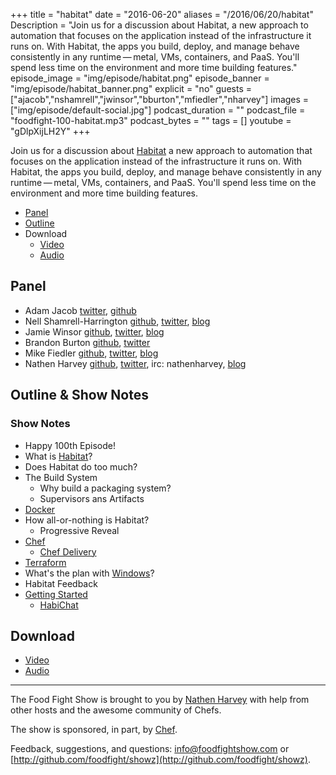 +++
title = "habitat"
date = "2016-06-20"
aliases = "/2016/06/20/habitat"
Description = "Join us for a discussion about Habitat, a new approach to automation that focuses on the application instead of the infrastructure it runs on. With Habitat, the apps you build, deploy, and manage behave consistently in any runtime — metal, VMs, containers, and PaaS. You'll spend less time on the environment and more time building features."
episode_image = "img/episode/habitat.png"
episode_banner = "img/episode/habitat_banner.png"
explicit = "no"
guests = ["ajacob","nshamrell","jwinsor","bburton","mfiedler","nharvey"]
images = ["img/episode/default-social.jpg"]
podcast_duration = ""
podcast_file = "foodfight-100-habitat.mp3"
podcast_bytes = ""
tags = []
youtube = "gDlpXijLH2Y"
+++

Join us for a discussion about [Habitat](https://www.habitat.sh) a new approach to automation that focuses on the application instead of the infrastructure it runs on. With Habitat, the apps you build, deploy, and manage behave consistently in any runtime — metal, VMs, containers, and PaaS. You'll spend less time on the environment and more time building features.

* [Panel](http://foodfightshow.org/2016/06/habitat.html#panel)
* [Outline](http://foodfightshow.org/2016/06/habitat.html#outline)
* Download
  * [Video](https://www.youtube.com/watch?v=gDlpXijLH2Y)
  * [Audio](http://traffic.libsyn.com/foodfight/foodfight-100-habitat.mp3)

<!-- more -->

Panel<a name="panel"></a>
-----

* Adam Jacob [twitter](https://twitter.com/adamhjk), [github](https://github.com/adamhjk)
* Nell Shamrell-Harrington [github](https://github.com/nellshamrell), [twitter](https://twitter.com/nellshamrell), [blog](http://nellshamrell.com/)
* Jamie Winsor [github](https://github.com/reset), [twitter](https://twitter.com/resetexistence), [blog](http://vialstudios.com/)
* Brandon Burton [github](http://github.com/solarce), [twitter](https://twitter.com/solarce)
* Mike Fiedler [github](http://github.com/miketheman), [twitter](http://twitter.com/mikefiedler), [blog](http://www.miketheman.net)
* Nathen Harvey [github](http://github.com/nathenharvey), [twitter](http://twitter.com/nathenharvey), irc: nathenharvey, [blog](http://nathenharvey.com)

Outline & Show Notes<a name="outline"></a>
-------

###  Show Notes

* Happy 100th Episode!
* What is [Habitat](https://www.habitat.sh)?
* Does Habitat do too much?
* The Build System
  * Why build a packaging system?
  * Supervisors ans Artifacts
* [Docker](https://www.docker.com/)
* How all-or-nothing is Habitat?
  * Progressive Reveal
* [Chef](https://www.chef.io/)
  * [Chef Delivery](https://www.chef.io/delivery/)
* [Terraform](https://www.terraform.io/)
* What's the plan with [Windows](https://www.microsoft.com/en-us/windows)?
* Habitat Feedback
* [Getting Started](https://www.habitat.sh/community/)
  * [HabiChat](http://slack.habitat.sh/)

Download
--------
* [Video](https://www.youtube.com/watch?v=gDlpXijLH2Y)
* [Audio](http://traffic.libsyn.com/foodfight/foodfight-100-habitat.mp3)

<hr />

The Food Fight Show is brought to you by [Nathen Harvey](https://twitter.com/nathenharvey) with help from other hosts and the awesome community of Chefs.

The show is sponsored, in part, by [Chef](http://www.chef.io).

Feedback, suggestions, and questions:  [info@foodfightshow.com](mailto:info@foodfightshow.com) or  [http://github.com/foodfight/showz](http://github.com/foodfight/showz).

